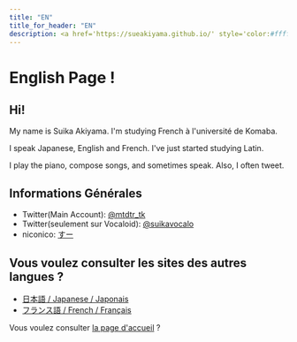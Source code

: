 ```yaml
---
title: "EN"
title_for_header: "EN"
description: <a href='https://sueakiyama.github.io/' style='color:#ffffff'><u>Le Site Web de Suika Akiyama</u></a>
---
```


# English Page !

## Hi!
My name is Suika Akiyama. I'm studying French à l'université de Komaba.

I speak Japanese, English and French. I've just started studying Latin.

I play the piano, compose songs, and sometimes speak. Also, I often tweet.

## Informations Générales
- Twitter(Main Account): [@mtdtr_tk](https://twitter.com/mtdtr_tk)
- Twitter(seulement sur Vocaloid): [@suikavocalo](https://twitter.com/suikavocalo)
- niconico: [すー](https://www.nicovideo.jp/user/97810681/video)

## Vous voulez consulter les sites des autres langues ?
- [日本語 / Japanese / Japonais](index-ja)
- [フランス語 / French / Français](index-fr)

Vous voulez consulter [la page d'accueil](index) ?
